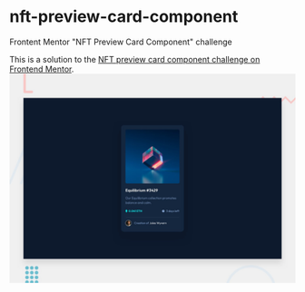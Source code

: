 # nft-preview-card-component
Frontent Mentor "NFT Preview Card Component" challenge

This is a solution to the [NFT preview card component challenge on Frontend Mentor](https://www.frontendmentor.io/challenges/nft-preview-card-component-SbdUL_w0U).
![](./design/desktop-preview.jpg)

